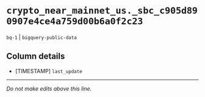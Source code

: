 # `crypto_near_mainnet_us._sbc_c905d890907e4ce4a759d00b6a0f2c23`
`bq-1` | `bigquery-public-data`

## Column details
* [TIMESTAMP] `last_update`

-------------------------------------------------------------------------------
*Do not make edits above this line.*
